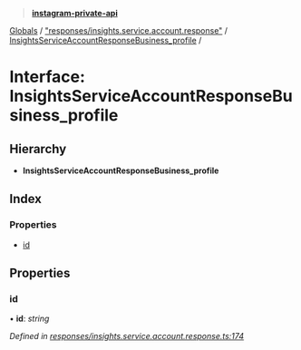 > **[instagram-private-api](../README.md)**

[Globals](../README.md) / ["responses/insights.service.account.response"](../modules/_responses_insights_service_account_response_.md) / [InsightsServiceAccountResponseBusiness_profile](_responses_insights_service_account_response_.insightsserviceaccountresponsebusiness_profile.md) /

# Interface: InsightsServiceAccountResponseBusiness_profile

## Hierarchy

* **InsightsServiceAccountResponseBusiness_profile**

## Index

### Properties

* [id](_responses_insights_service_account_response_.insightsserviceaccountresponsebusiness_profile.md#id)

## Properties

###  id

• **id**: *string*

*Defined in [responses/insights.service.account.response.ts:174](https://github.com/dilame/instagram-private-api/blob/e9c516c/src/responses/insights.service.account.response.ts#L174)*
